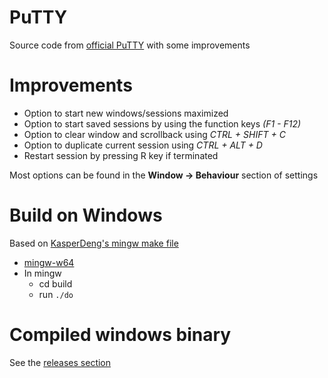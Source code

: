 # PuTTY
Source code from [official PuTTY](http://www.chiark.greenend.org.uk/~sgtatham/putty/) with some improvements

# Improvements
- Option to start new windows/sessions maximized
- Option to start saved sessions by using the function keys *(F1 - F12)*
- Option to clear window and scrollback using *CTRL + SHIFT + C*
- Option to duplicate current session using *CTRL + ALT + D*
- Restart session by pressing R key if terminated

Most options can be found in the **Window -> Behaviour** section of settings

# Build on Windows
Based on [KasperDeng's mingw make file](https://github.com/KasperDeng/putty)
* [mingw-w64](https://sourceforge.net/projects/mingw-w64/)
* In mingw
  - cd build
  - run `./do`

# Compiled windows binary
See the [releases section](https://github.com/Shocker/soft_putty/releases)
